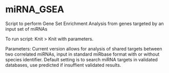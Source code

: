 # miRNA_GSEA
Script to perform Gene Set Enrichment Analysis from genes targeted by an input set of miRNAs

To run script:
Knit > Knit with parameters.

Parameters:
Current version allows for analysis of shared targets between two correlated miRNAs, input in standard miRbase format with or without species identifier.
Default setting is to search miRNA targets in validated databases, use predicted if insuffient validated results.
